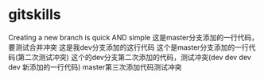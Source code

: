 # gitskills
Creating a new branch is quick AND simple
这是master分支添加的一行代码，要测试合并冲突
这是我dev分支添加的这行代码
这个是master分支添加的一行代码(第二次测试冲突)
这个的dev分支第二次添加的代码，测试冲突(dev dev dev dev 新添加的一行代码)
master第三次添加代码测试冲突
